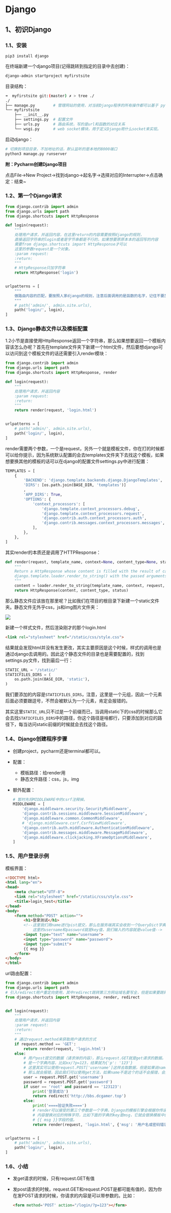 # Django

## 1、初识Django

### 1.1、安装

```shell
pip3 install django
```

在终端新建一个django项目(记得跳转到指定的目录中去创建)：

```bash
django-admin startproject myfirstsite
```

目录结构：

```bash
➜  myfirstsite git:(master) ✗ > tree ./
./
├── manage.py        # 管理网站的使用，对当前Django程序的所有操作都可以基于 python manage.py runserver……等等来进行操作
└── myfirstsite
    ├── __init__.py
    ├── settings.py  # 配置文件
    ├── urls.py      # 路由系统，写的是url和函数的对应关系
    └── wsgi.py      # web socket模块，用于定义Django用什么socket来实现。
```

启动django：

```bash
# 切换到项目目录，不加地址的话，默认监听的是本地的8000端口
python3 manage.py runserver 
```

**附：Pycharm创建Django项目**

点击File→New Project→找到django→起名字→选择对应的Interrupter→点击确定：结束~

### 1.2、第一个Django请求

```python
from django.contrib import admin
from django.urls import path
from django.shortcuts import HttpResponse

def login(request):
    """
    处理用户请求，并返回内容，在这里return的内容需要按照django的规则，
    直接返回字符串的login或者是字节串都是不行的，如果想要原原本本的返回写的内容
    需要from django.shortcuts import HttpResponse才可以
    这里的参数request是一个对象。
    :param request:
    :return:
    """
    # HttpResponse只加字符串
    return HttpResponse('login')


urlpatterns = [
    """
    做路由内容的匹配，要按照人家django的规则，注意后面调用的是函数的名字，记住不要加小括号
    """
    # path('admin/', admin.site.urls),
    path('login/', login),
]
```

### 1.3、Django静态文件以及模板配置

1.2小节是直接使用HttpResponse返回一个字符串，那么如果想要返回一个模板内容该怎么办呢？首先在template文件夹下新建一个html文件，然后要想django可以访问到这个模板文件的话还需要引入render模块：

```python
from django.contrib import admin
from django.urls import path
from django.shortcuts import HttpResponse, render

def login(request):
    """
    处理用户请求，并返回内容
    :param request:
    :return:
    """
    return render(request, 'login.html')


urlpatterns = [
    # path('admin/', admin.site.urls),
    path('login/', login),
]
```

render需要两个参数，一个是request，另外一个就是模板文件，你在打的时候都可以给你提示，因为系统默认配置的会去templates文件夹下去找这个模板，如果想要换其他的模板的话可以在django的配置文件settings.py中进行配置：

```python
TEMPLATES = [
    {
        'BACKEND': 'django.template.backends.django.DjangoTemplates',
        'DIRS': [os.path.join(BASE_DIR, 'templates')]
        ,
        'APP_DIRS': True,
        'OPTIONS': {
            'context_processors': [
                'django.template.context_processors.debug',
                'django.template.context_processors.request',
                'django.contrib.auth.context_processors.auth',
                'django.contrib.messages.context_processors.messages',
            ],
        },
    },
]
```

其实render的本质还是调用了HTTPResponse：

```python
def render(request, template_name, context=None, content_type=None, status=None, using=None):
    """
    Return a HttpResponse whose content is filled with the result of calling
    django.template.loader.render_to_string() with the passed arguments.
    """
    content = loader.render_to_string(template_name, context, request, using=using)
    return HttpResponse(content, content_type, status)
```

那么静态文件应该放在那里呢？比如我们在项目的根目录下新建一个static文件夹。静态文件无外乎css，js和img图片文件夹：

![](http://omk1n04i8.bkt.clouddn.com/18-1-8/70769756.jpg)

新建一个样式文件，然后渲染刚才的那个login.html

```html
<link rel="stylesheet" href="/static/css/style.css">
```

结果就会发现html并没有发生更改，其实主要原因是这个时候，样式的调用也是通过django去调用的。因此这个静态文件的目录也是需要配置的，找到settings.py文件，找到最后一行：

```python
STATIC_URL = '/static/'
STATICFILES_DIRS = (
    os.path.join(BASE_DIR, 'static'),
)
```

我们要添加的内容是`STATICFILES_DIRS`，注意，这里是一个元组，因此一个元素后面必须要跟逗号，不然会被默认为一个元素，肯定会报错的。

其实这里`STATIC_URL`只不过是一个前缀而已，当调用static下的css的时候那么它会去找`STATICFILES_DIRS`中的路径，你这个路径是啥都行，只要添加到对应的路径下，每当访问static前缀的时候就会去找这个路径。

### 1.4、Django创建程序步骤

- 创建project，pycharm还是terminal都可以。

- 配置：

  - 模板路径：给render用
  - 静态文件路径：css，js，img

- 额外配置：

  ```python
  # 暂时先将MIDDLEWARE中的csrf注释掉。
  MIDDLEWARE = [
      'django.middleware.security.SecurityMiddleware',
      'django.contrib.sessions.middleware.SessionMiddleware',
      'django.middleware.common.CommonMiddleware',
      # 'django.middleware.csrf.CsrfViewMiddleware',
      'django.contrib.auth.middleware.AuthenticationMiddleware',
      'django.contrib.messages.middleware.MessageMiddleware',
      'django.middleware.clickjacking.XFrameOptionsMiddleware',
  ]
  ```

### 1.5、用户登录示例

模板界面：

```html
<!DOCTYPE html>
<html lang="en">
<head>
    <meta charset="UTF-8">
    <link rel="stylesheet" href="/static/css/style.css">
    <title>login_test</title>
</head>
<body>
    <form method="POST" action="">
        <h1>登录测试</h1>
        <!--这里我们用name进行pist提交，那么在服务端其实会收到一个QueryDict字典
			这里的username和password就是key值，我们输入的内容就是value值-->
        <input type="text" name="username">
        <input type="password" name="password">
        <input type="submit">
      	{{ msg }}
    </form>
</body>
</html>
```

url路由配置：

```python
from django.contrib import admin
from django.urls import path
# 引入redirect用户重定向使用，其中redirect跳转第三方网站域名要写全，但是如果要跳转自己地的网站的话我们可以直接写后缀比如 "redirect('/index/')"，它会自动去找urlpatterns进行匹配，Django会为你自动拼接.
from django.shortcuts import HttpResponse, render, redirect


def login(request):
    """
    处理用户请求，并返回内容
    :param request:
    :return:
    """
    # 通过request.method来获取用户请求的方式
    if request.method == 'GET':
        return render(request, 'login.html')
    else:
        # 用户post提交的数据（请求体的内容），那么request.GET就是get请求的数据。获取到的
        # 是一个字典内容，比如xx/?p=123，结果就为{'p': '123'}
        # 这里其实可以使用request.POST['username']这样去取数据，但是如果说name不是这个
        # 那么就会报错，因此我们可以使用get方法，如果name不是这个的话不会报错，会返回空
        user = request.POST.get('username')
        password = request.POST.get('password')
        if user == 'root' and password == '123123':
            print('登录成功')
            return redirect('http://bbs.dcgamer.top')
        else:
            print('====验证失败====')
            # render可以接受的第三个参数是一个字典，Django的模板引擎会根据你传递的
            # 内容替换对应的特殊字符，比如下面的字典的key是msg，它就会替换模板中的
            # {{ msg }}字段的值。
            return render(request, 'login.html', {'msg': '用户名或密码错误'})


urlpatterns = [
    # path('admin/', admin.site.urls),
    path('login/', login),
]
```

### 1.6、小结

- 发get请求的时候，只有request.GET有值

- 发post请求的时候，request.GET和request.POST是都可能有值的，因为你在发POST请求的时候，你请求的内容是可以带参数的。比如：

  ```html
  <form method='POST' action="/login/?p=123"></form>
  ```

